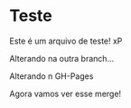 # Teste

Este é um arquivo de teste! xP

Alterando na outra branch...

Alterando n GH-Pages

Agora vamos ver esse merge!
